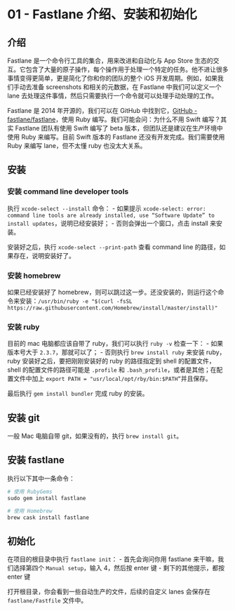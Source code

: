 # 01 - Fastlane 介绍、安装和初始化

## 介绍

Fastlane 是一个命令行工具的集合，用来改进和自动化与 App Store 生态的交互。它包含了大量的原子操作，每个操作用于处理一个特定的任务。他不进让很多事情变得更简单，更是简化了你和你的团队的整个 iOS 开发周期。例如，如果我们手动去准备 screenshots 和相关的元数据，在 Fastlane 中我们可以定义一个 lane 去处理这件事情，然后只需要执行一个命令就可以处理手动处理的工作。

Fastlane 是 2014 年开源的，我们可以在 GitHub 中找到它，[GitHub - fastlane/fastlane](https://github.com/fastlane/fastlane)，使用 Ruby 编写。我们可能会问：为什么不用 Swift 编写？其实 Fastlane 团队有使用 Swift 编写了 beta 版本，但团队还是建议在生产环境中使用 Ruby 来编写。目前 Swift 版本的 Fastlane 还没有开发完成。我们需要使用 Ruby 来编写 lane，但不太懂 ruby 也没太大关系。

## 安装

### 安装 command line developer tools

执行 `xcode-select --install` 命令：
	- 如果提示 `xcode-select: error: command line tools are already installed, use “Software Update” to install updates`，说明已经安装好；
	- 否则会弹出一个窗口，点击 install 来安装。

安装好之后，执行 `xcode-select --print-path` 查看 command line 的路径，如果存在，说明安装好了。

### 安装 homebrew

如果已经安装好了 homebrew，则可以跳过这一步。还没安装的，则运行这个命令来安装：`/usr/bin/ruby -e "$(curl -fsSL https://raw.githubusercontent.com/Homebrew/install/master/install)"`

### 安装 ruby

目前的 mac 电脑都应该自带了 ruby，我们可以执行 `ruby -v` 检查一下：
	- 如果版本号大于 `2.3.7`，那就可以了；
	- 否则执行 `brew install ruby` 来安装 ruby，ruby 安装好之后，要把刚刚安装好的 ruby 的路径指定到 shell 的配置文件，shell 的配置文件的路径可能是 `.profile` 和 `.bash_profile`，或者是其他；在配置文件中加上 `export PATH = "usr/local/opt/rby/bin:$PATH”`并且保存。 

最后执行 `gem install bundler` 完成 ruby 的安装。

## 安装 git

一般 Mac 电脑自带 git，如果没有的，执行 `brew install git`。

## 安装 fastlane

执行以下其中一条命令：

```ruby
# 使用 RubyGems
sudo gem install fastlane

# 使用 Homebrew
brew cask install fastlane
```

## 初始化

在项目的根目录中执行 `fastlane init`：
	- 首先会询问你用 fastlane 来干嘛，我们选择第四个 `Manual setup`，输入 4，然后按 enter 键
	- 剩下的其他提示，都按 enter 键

打开根目录，你会看到一些自动生产的文件，后续的自定义 lanes 会保存在 `fastlane/Fastfile` 文件中。